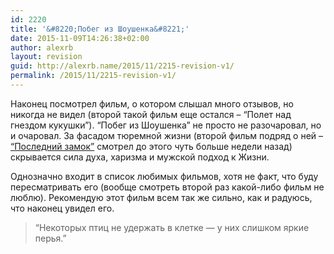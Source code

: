 ```yaml
---
id: 2220
title: '&#8220;Побег из Шоушенка&#8221;'
date: 2015-11-09T14:26:38+02:00
author: alexrb
layout: revision
guid: http://alexrb.name/2015/11/2215-revision-v1/
permalink: /2015/11/2215-revision-v1/
---
```

Наконец посмотрел фильм, о котором слышал много отзывов, но никогда не видел (второй такой фильм еще остался &#8211; &#8220;Полет над гнездом кукушки&#8221;). &#8220;Побег из Шоушенка&#8221; не просто не разочаровал, но и очаровал. За фасадом тюремной жизни (второй фильм подряд о ней &#8211; [&#8220;Последний замок&#8221;](http://alexrb.name/2015/11/poslednyj-zamok-ystoryya-henerala/) смотрел до этого чуть больше недели назад) скрывается сила духа, харизма и мужской подход к Жизни.

Однозначно входит в список любимых фильмов, хотя не факт, что буду пересматривать его (вообще смотреть второй раз какой-либо фильм не люблю). Рекомендую этот фильм всем так же сильно, как и радуюсь, что наконец увидел его.

> &#8220;Некоторых птиц не удержать в клетке — у них слишком яркие перья.&#8221;